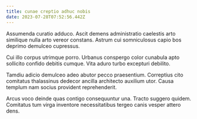 ```yaml
---
title: cunae creptio adhuc nobis
date: 2023-07-28T07:52:56.442Z
---
```


Assumenda curatio adduco. Ascit demens administratio caelestis arto similique nulla arto vereor constans. Astrum cui somniculosus capio bos deprimo demulceo cupressus.

Cui illo corpus utrimque porro. Urbanus conspergo color cunabula apto sollicito confido debitis cumque. Vita aduro turbo excepturi debilito.

Tamdiu adicio demulceo adeo abutor pecco praesentium. Correptius cito comitatus thalassinus dedecor ancilla architecto auxilium utor. Causa templum nam socius provident reprehenderit.

Arcus voco deinde quas contigo consequuntur una. Tracto suggero quidem. Comitatus tum virga inventore necessitatibus tergeo canis vesper attero dens.